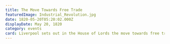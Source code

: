 ```yaml
---
title: The Move Towards Free Trade
featuredImage: Industrial_Revolution.jpg
date: 1820-05-20T05:20:02.000Z
displayDate: May 20, 1820
category: events
card: Liverpool sets out in the House of Lords the move towards free trade that Britain would follow for the next 40 years.
---
```

